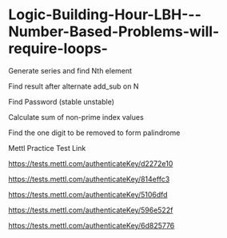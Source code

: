 # Logic-Building-Hour-LBH---Number-Based-Problems-will-require-loops-


Generate series and find Nth element

Find result after alternate add_sub on N

Find Password (stable unstable)

Calculate sum of non-prime index values

Find the one digit to be removed to form palindrome


Mettl Practice Test Link

https://tests.mettl.com/authenticateKey/d2272e10

https://tests.mettl.com/authenticateKey/814effc3

https://tests.mettl.com/authenticateKey/5106dfd

https://tests.mettl.com/authenticateKey/596e522f

https://tests.mettl.com/authenticateKey/6d825776
